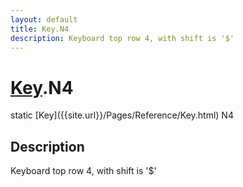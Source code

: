 ```yaml
---
layout: default
title: Key.N4
description: Keyboard top row 4, with shift is '$'
---
```

# [Key]({{site.url}}/Pages/Reference/Key.html).N4

<div class='signature' markdown='1'>
static [Key]({{site.url}}/Pages/Reference/Key.html) N4
</div>

## Description
Keyboard top row 4, with shift is '$'

